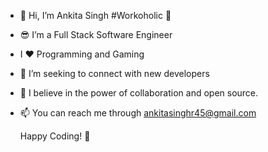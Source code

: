 - 👋 Hi, I’m Ankita Singh #Workoholic 🤩
- 😎 I’m a Full Stack Software Engineer
- I ❤ Programming and Gaming
- 💞️ I’m seeking to connect with new developers
- 🌱 I believe in the power of collaboration and open source.
- 📫 You can reach me through ankitasinghr45@gmail.com

  Happy Coding! 🚀

<!---
Ankita-4256/Ankita-4256 is a ✨ special ✨ repository because its `README.md` (this file) appears on your GitHub profile.
You can click the Preview link to take a look at your changes.
--->
